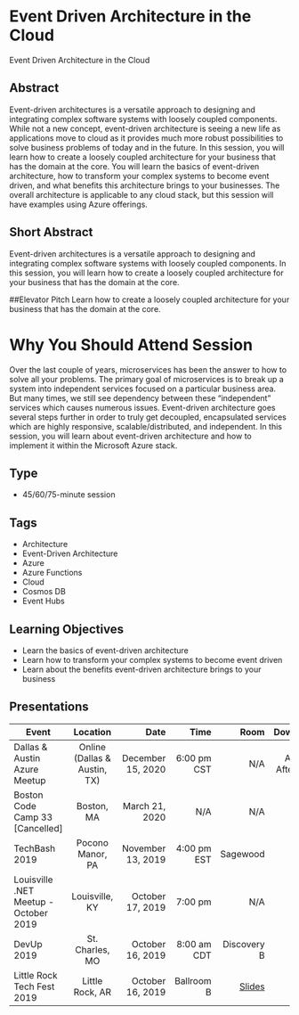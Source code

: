 # Event Driven Architecture in the Cloud
Event Driven Architecture in the Cloud

## Abstract
Event-driven architectures is a versatile approach to designing and integrating complex software systems with loosely coupled components.  While not a new concept, event-driven architecture is seeing a new life as applications move to cloud as it provides much more robust possibilities to solve business problems of today and in the future.  In this session, you will learn how to create a loosely coupled architecture for your business that has the domain at the core.  You will learn the basics of event-driven architecture, how to transform your complex systems to become event driven, and what benefits this architecture brings to your businesses.  The overall architecture is applicable to any cloud stack, but this session will have examples using Azure offerings.

## Short Abstract
Event-driven architectures is a versatile approach to designing and integrating complex software systems with loosely coupled components.  In this session, you will learn how to create a loosely coupled architecture for your business that has the domain at the core.

##Elevator Pitch
Learn how to create a loosely coupled architecture for your business that has the domain at the core.

# Why You Should Attend Session
Over the last couple of years, microservices has been the answer to how to solve all your problems.  The primary goal of microservices is to break up a system into independent services focused on a particular business area.  But many times, we still see dependency between these “independent” services which causes numerous issues.  Event-driven architecture goes several steps further in order to truly get decoupled, encapsulated services which are highly responsive, scalable/distributed, and independent. In this session, you will learn about event-driven architecture and how to implement it within the Microsoft Azure stack.

## Type
* 45/60/75-minute session

## Tags
* Architecture
* Event-Driven Architecture
* Azure
* Azure Functions
* Cloud
* Cosmos DB
* Event Hubs

## Learning Objectives
* Learn the basics of event-driven architecture
* Learn how to transform your complex systems to become event driven
* Learn about the benefits event-driven architecture brings to your business

## Presentations
| Event | Location | Date | Time | Room | Downloads |
|-----------|:-----------:|-----------:|-----------:|-----------:|-----------:|
| Dallas & Austin Azure Meetup | Online (Dallas & Austin, TX) | December 15, 2020 | 6:00 pm CST | N/A | Available After Event |
| Boston Code Camp 33 [Cancelled] | Boston, MA | March 21, 2020 | N/A | N/A | N/A |
| TechBash 2019 | Pocono Manor, PA | November 13, 2019 | 4:00 pm EST | Sagewood | [Slides](https://chadgreen.blob.core.windows.net/slides/Event-Driven%20Architecture%20in%20the%20Cloud%20-%20TechBash.pdf) |
| Louisville .NET Meetup - October 2019 | Louisville, KY | October 17, 2019 | 7:00 pm | N/A | [Slides](https://chadgreen.blob.core.windows.net/slides/Event-Driven%20Architecture%20in%20the%20Cloud%20-%20Louisville%20.NET.pdf) |
| DevUp 2019 | St. Charles, MO | October 16, 2019 | 8:00 am CDT | Discovery B | [Slides](https://chadgreen.blob.core.windows.net/slides/Event-Driven%20Architecture%20in%20the%20Cloud%20-%20DevUp.pdf) |
| Little Rock Tech Fest 2019 | Little Rock, AR | October 16, 2019 | Ballroom B | [Slides](https://chadgreen.blob.core.windows.net/slides/Event-Driven%20Architecture%20in%20the%20Cloud%20-%20Little%20Rock%20Tech%20Fest.pdf) |

